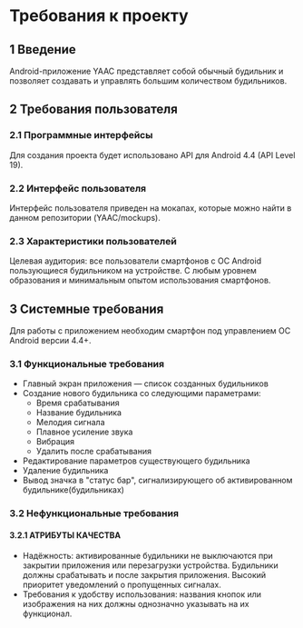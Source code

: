 # Требования к проекту

##  1 Введение

Android-приложение YAAC представляет собой обычный будильник и позволяет создавать 
и управлять большим количеством будильников.

## 2 Требования пользователя

###   2.1 Программные интерфейсы
Для создания проекта будет использовано API для Android 4.4 (API Level 19).
###   2.2 Интерфейс пользователя
Интерфейс пользователя приведен на мокапах, которые можно найти в данном репозитории (YAAC/mockups).
###   2.3 Характеристики пользователей
Целевая аудитория: все пользователи смартфонов с ОС Android пользующиеся будильником на устройстве. С любым уровнем образования и минимальным опытом использования смартфонов. 
##   3 Системные требования
Для работы с приложением необходим смартфон под управлением ОС Android версии 4.4+.
### 3.1 Функциональные требования
- Главный экран приложения — список созданных будильников
- Создание нового будильника со следующими параметрами:
  - Время срабатывания
  - Название будильника
  - Мелодия сигнала
  - Плавное усиление звука
  - Вибрация
  - Удалить после срабатывания
- Редактирование параметров существующего будильника
- Удаление будильника
- Вывод значка в "статус бар", сигнализирующего об активированном будильнике(будильниках)
### 3.2 Нефункциональные требования
#### 3.2.1 АТРИБУТЫ КАЧЕСТВА
- Надёжность: активированные будильники не выключаются при закрытии приложения или перезагрузки устройства. 
Будильники должны срабатывать и после закрытия приложения. Высокий приоритет уведомлений о пропущенных сигналах.
- Требования к удобству использования: названия кнопок или изображения на них должны однозначно указывать на их функционал.
